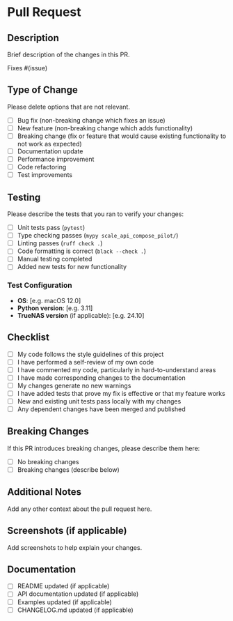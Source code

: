 # Pull Request

## Description

Brief description of the changes in this PR.

Fixes #(issue)

## Type of Change

Please delete options that are not relevant.

- [ ] Bug fix (non-breaking change which fixes an issue)
- [ ] New feature (non-breaking change which adds functionality)
- [ ] Breaking change (fix or feature that would cause existing functionality to not work as expected)
- [ ] Documentation update
- [ ] Performance improvement
- [ ] Code refactoring
- [ ] Test improvements

## Testing

Please describe the tests that you ran to verify your changes:

- [ ] Unit tests pass (`pytest`)
- [ ] Type checking passes (`mypy scale_api_compose_pilot/`)
- [ ] Linting passes (`ruff check .`)
- [ ] Code formatting is correct (`black --check .`)
- [ ] Manual testing completed
- [ ] Added new tests for new functionality

### Test Configuration

- **OS**: [e.g. macOS 12.0]
- **Python version**: [e.g. 3.11]
- **TrueNAS version** (if applicable): [e.g. 24.10]

## Checklist

- [ ] My code follows the style guidelines of this project
- [ ] I have performed a self-review of my own code
- [ ] I have commented my code, particularly in hard-to-understand areas
- [ ] I have made corresponding changes to the documentation
- [ ] My changes generate no new warnings
- [ ] I have added tests that prove my fix is effective or that my feature works
- [ ] New and existing unit tests pass locally with my changes
- [ ] Any dependent changes have been merged and published

## Breaking Changes

If this PR introduces breaking changes, please describe them here:

- [ ] No breaking changes
- [ ] Breaking changes (describe below)

## Additional Notes

Add any other context about the pull request here.

## Screenshots (if applicable)

Add screenshots to help explain your changes.

## Documentation

- [ ] README updated (if applicable)
- [ ] API documentation updated (if applicable)
- [ ] Examples updated (if applicable)
- [ ] CHANGELOG.md updated (if applicable)